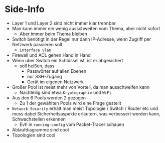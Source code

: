 Side-Info
=========

- Layer 1 und Layer 2 sind nicht immer klar trennbar
- Man kann immer ein wenig ausschweifen vom Thema, aber nicht sofort
    - Aber immer beim Thema bleiben
- Switch benötigt in der Regel nur dann IP-Adresse, wenn Zugriff per Netzwerk passieren soll
    - ``interface vlan``
- Firewall und ACL gehen Hand in Hand
- Wenn über Switch ein Schlüssel ist, ist er abgesichert
    - soll heißen, dass
        - Passwörter auf allen Ebenen
        - nur SSH-Zugang
        - Gerät im eigenen Netzwerk
- Großer Pool ist meist mehr von Vorteil, da man ausschweifen kann
    - Nachteilig sind etwa ``Kryptographie`` und ``WiFi``
- Aus den 6 Pools werden 2 gezogen
    - Zu 1 der gewählten Pools wird eine Frage gestellt
- ``Network-Security`` erhält man meist Topologie / Switch / Router etc und muss dabei Sicherheitsaspekte erläutern, was verbessert werden kann, Schwachstellen erkennen
    - Evtl in ``running-config`` vom Packet-Tracer schauen
- Ablaufdiagramme sind cool
- Topologien sind cool
